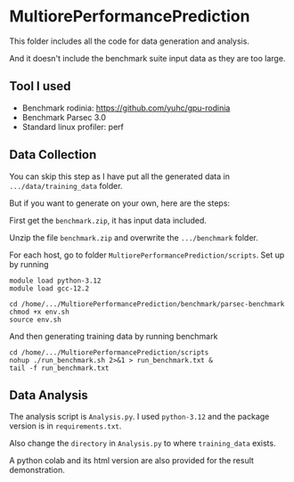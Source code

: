 # MultiorePerformancePrediction
This folder includes all the code for data generation and analysis. 

And it doesn't include the benchmark suite input data as they are too large. 

## Tool I used
- Benchmark rodinia: https://github.com/yuhc/gpu-rodinia
- Benchmark Parsec 3.0
- Standard linux profiler: perf

## Data Collection
You can skip this step as I have put all the generated data in `.../data/training_data` folder.

But if you want to generate on your own, here are the steps:

First get the `benchmark.zip`, it has input data included.

Unzip the file `benchmark.zip` and overwrite the `.../benchmark` folder.

For each host, go to folder `MultiorePerformancePrediction/scripts`. Set up by running
```
module load python-3.12
module load gcc-12.2

cd /home/.../MultiorePerformancePrediction/benchmark/parsec-benchmark
chmod +x env.sh
source env.sh
```

And then generating training data by running benchmark
```
cd /home/.../MultiorePerformancePrediction/scripts
nohup ./run_benchmark.sh 2>&1 > run_benchmark.txt &
tail -f run_benchmark.txt
```

## Data Analysis
The analysis script is `Analysis.py`. I used `python-3.12` and the package version is in `requirements.txt`.

Also change the `directory` in `Analysis.py` to where `training_data` exists.

A python colab and its html version are also provided for the result demonstration.
